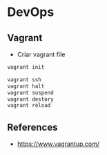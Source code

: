 # DevOps

## Vagrant


* Criar vagrant file
```sh
vagrant init
```

```sh
vagrant ssh
vagrant halt
vagrant suspend
vagrant destory
vagrant reload
```

## References

- https://www.vagrantup.com/